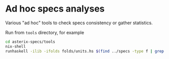 # Ad hoc specs analyses

Various "ad hoc" tools to check specs consistency or gather statistics.

Run from `tools` directory, for example

```bash
cd asterix-specs/tools
nix-shell
runhaskell -ilib -ifolds folds/units.hs $(find ../specs -type f | grep \.ast$)
```

